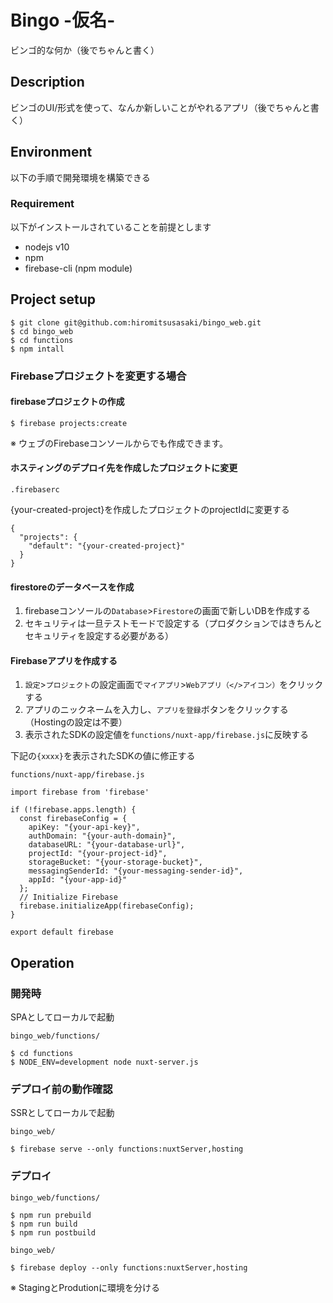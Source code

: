 Bingo -仮名-
====

ビンゴ的な何か（後でちゃんと書く）

## Description

ビンゴのUI/形式を使って、なんか新しいことがやれるアプリ（後でちゃんと書く）

## Environment

以下の手順で開発環境を構築できる

### Requirement

以下がインストールされていることを前提とします

- nodejs v10
- npm
- firebase-cli (npm module)

## Project setup

```
$ git clone git@github.com:hiromitsusasaki/bingo_web.git
$ cd bingo_web
$ cd functions
$ npm intall
```

### Firebaseプロジェクトを変更する場合

#### firebaseプロジェクトの作成
```
$ firebase projects:create
```
※ ウェブのFirebaseコンソールからでも作成できます。

#### ホスティングのデプロイ先を作成したプロジェクトに変更

`.firebaserc`

{your-created-project}を作成したプロジェクトのprojectIdに変更する
```
{
  "projects": {
    "default": "{your-created-project}"
  }
}
```

#### firestoreのデータベースを作成

1. firebaseコンソールの`Database`>`Firestore`の画面で新しいDBを作成する
2. セキュリティは一旦テストモードで設定する（プロダクションではきちんとセキュリティを設定する必要がある）

#### Firebaseアプリを作成する

1. `設定`>`プロジェクト`の設定画面で`マイアプリ`>`Webアプリ（</>アイコン）`をクリックする
2. アプリのニックネームを入力し、`アプリを登録`ボタンをクリックする（Hostingの設定は不要）
3. 表示されたSDKの設定値を`functions/nuxt-app/firebase.js`に反映する

下記の`{xxxx}`を表示されたSDKの値に修正する

`functions/nuxt-app/firebase.js`
```
import firebase from 'firebase'

if (!firebase.apps.length) {
  const firebaseConfig = {
    apiKey: "{your-api-key}",
    authDomain: "{your-auth-domain}",
    databaseURL: "{your-database-url}",
    projectId: "{your-project-id}",
    storageBucket: "{your-storage-bucket}",
    messagingSenderId: "{your-messaging-sender-id}",
    appId: "{your-app-id}"
  };
  // Initialize Firebase
  firebase.initializeApp(firebaseConfig);
}

export default firebase
```

## Operation

###  開発時

SPAとしてローカルで起動

`bingo_web/functions/`
```
$ cd functions
$ NODE_ENV=development node nuxt-server.js
```
### デプロイ前の動作確認

SSRとしてローカルで起動

`bingo_web/`
```
$ firebase serve --only functions:nuxtServer,hosting
```

### デプロイ

`bingo_web/functions/`
```
$ npm run prebuild
$ npm run build
$ npm run postbuild
```

`bingo_web/`
```
$ firebase deploy --only functions:nuxtServer,hosting
```

※ StagingとProdutionに環境を分ける
